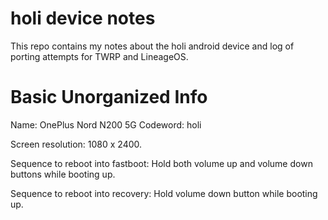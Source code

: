 holi device notes
===

This repo contains my notes about the holi android device and log of porting
attempts for TWRP and LineageOS.

Basic Unorganized Info
======================

Name: OnePlus Nord N200 5G
Codeword: holi

Screen resolution: 1080 x 2400.

Sequence to reboot into fastboot: Hold both volume up and volume down buttons
while booting up.

Sequence to reboot into recovery: Hold volume down button while booting up.
